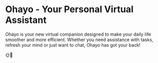 # Ohayo - Your Personal Virtual Assistant


Ohayo is your new virtual companion designed to make your daily life smoother and more efficient. Whether you need assistance with tasks, refresh your mind or just want to chat, Ohayo has got your back!

🌞🤖
